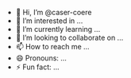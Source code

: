 - 👋 Hi, I’m @caser-coere
- 👀 I’m interested in ...
- 🌱 I’m currently learning ...
- 💞️ I’m looking to collaborate on ...
- 📫 How to reach me ...
- 😄 Pronouns: ...
- ⚡ Fun fact: ...

<!---
caser-coere/caser-coere is a ✨ special ✨ repository because its `README.md` (this file) appears on your GitHub profile.
You can click the Preview link to take a look at your changes.
--->
